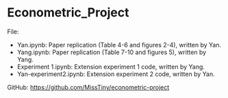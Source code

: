 # Econometric_Project

File:
- Yan.ipynb: Paper replication (Table 4-6 and figures 2-4), written by Yan.
- Yang.ipynb: Paper replication (Table 7-10 and figures 5), written by Yang.
- Experiment 1.ipynb: Extension experiment 1 code, written by Yang.
- Yan-experiment2.ipynb: Extension experiment 2 code, written by Yan.

GitHub: https://github.com/MissTiny/econometric-project